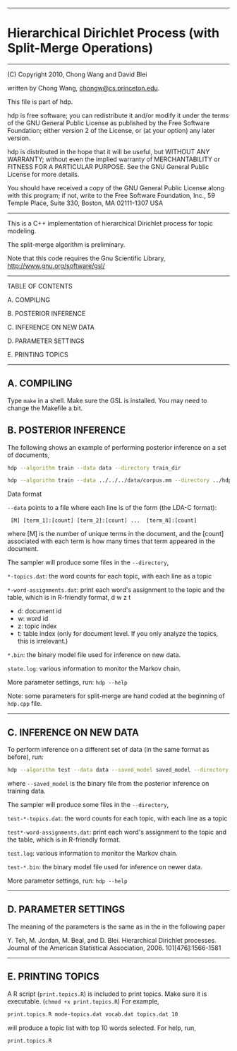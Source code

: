 **********************************************************************
# Hierarchical Dirichlet Process (with Split-Merge Operations)
**********************************************************************

(C) Copyright 2010, Chong Wang and David Blei

written by Chong Wang, chongw@cs.princeton.edu.

This file is part of hdp.

hdp is free software; you can redistribute it and/or modify it under the terms
of the GNU General Public License as published by the Free Software Foundation;
either version 2 of the License, or (at your option) any later version.

hdp is distributed in the hope that it will be useful, but WITHOUT ANY WARRANTY;
without even the implied warranty of MERCHANTABILITY or FITNESS FOR A PARTICULAR
PURPOSE.  See the GNU General Public License for more details.

You should have received a copy of the GNU General Public License along with
this program; if not, write to the Free Software Foundation, Inc., 59 Temple
Place, Suite 330, Boston, MA 02111-1307 USA


-----------------------------------------------------------------------------------------

This is a C++ implementation of hierarchical Dirichlet process for topic modeling. 

The split-merge algorithm is preliminary.

Note that this code requires the Gnu Scientific Library, http://www.gnu.org/software/gsl/

-----------------------------------------------------------------------------------------


TABLE OF CONTENTS


A. COMPILING

B. POSTERIOR INFERENCE

C. INFERENCE ON NEW DATA

D. PARAMETER SETTINGS

E. PRINTING TOPICS

-----------------------------------------------------------------------------------------


## A. COMPILING

Type `make` in a shell. Make sure the GSL is installed. You may need to change
the Makefile a bit.


## B. POSTERIOR INFERENCE

The following shows an example of performing posterior inference on a set of documents,

```bash
hdp --algorithm train --data data --directory train_dir

hdp --algorithm train --data ../../../data/corpus.mm --directory ../hdp_results/ --save_lag -1 --random_sed 123
```

Data format

`--data` points to a file where each line is of the form (the LDA-C format):

     [M] [term_1]:[count] [term_2]:[count] ...  [term_N]:[count]

where [M] is the number of unique terms in the document, and the
[count] associated with each term is how many times that term appeared
in the document. 

The sampler will produce some files in the `--directory`,

`*-topics.dat`: the word counts for each topic, with each line as a topic

`*-word-assignments.dat`: print each word's assignment to the topic and the table,
which is in R-friendly format,
d w z t

- d: document id
- w: word id
- z: topic index
- t: table index (only for document level. If you only analyze the topics, this is irrelevant.)

`*.bin`: the binary model file used for inference on new data.

`state.log`: various information to monitor the Markov chain.

More parameter settings, run:
`hdp --help`

Note: some parameters for split-merge are hand coded at the beginning of `hdp.cpp`
file.

-----------------------------------------------------------------------------------------

## C. INFERENCE ON NEW DATA

To perform inference on a different set of data (in the same format as before), run:

```bash
hdp --algorithm test --data data --saved_model saved_model --directory test_dir
```

where `--saved_model` is the binary file from the posterior inference on training data.
     
The sampler will produce some files in the `--directory`,

`test-*-topics.dat`: the word counts for each topic, with each line as a topic

`test*-word-assignments.dat`: print each word's assignment to the topic and the table,
which is in R-friendly format.

`test.log`: various information to monitor the Markov chain.

`test-*.bin`: the binary model file used for inference on newer data.

More parameter settings, run:
`hdp --help`

-----------------------------------------------------------------------------------------


## D. PARAMETER SETTINGS

The meaning of the parameters is the same as in the in the following paper

Y. Teh, M. Jordan, M. Beal, and D. Blei. Hierarchical Dirichlet processes.
Journal of the American Statistical Association, 2006. 101[476]:1566-1581

-----------------------------------------------------------------------------------------

## E. PRINTING TOPICS

A R script (`print.topics.R`) is included to print topics. Make sure it is
executable. (`chmod +x print.topics.R`) For example,

```bash
print.topics.R mode-topics.dat vocab.dat topics.dat 10
```

will produce a topic list with top 10 words selected. For help, run,

`print.topics.R`

